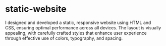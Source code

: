 # static-website
I designed and developed a static, responsive website using HTML and CSS, ensuring optimal performance across all devices. The layout is visually appealing, with carefully crafted styles that enhance user experience through effective use of colors, typography, and spacing.
